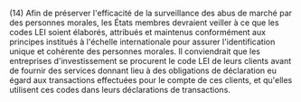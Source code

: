 (14) Afin de préserver l'efficacité de la surveillance des abus de marché par des personnes morales, les États membres devraient veiller à ce que les codes LEI soient élaborés, attribués et maintenus conformément aux principes institués à l'échelle internationale pour assurer l'identification unique et cohérente des personnes morales. Il conviendrait que les entreprises d'investissement se procurent le code LEI de leurs clients avant de fournir des services donnant lieu à des obligations de déclaration eu égard aux transactions effectuées pour le compte de ces clients, et qu'elles utilisent ces codes dans leurs déclarations de transactions.